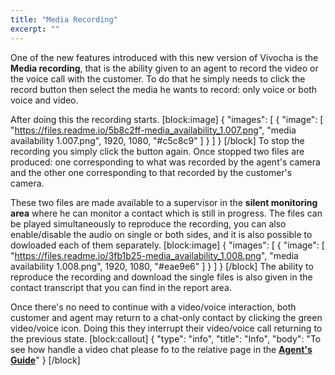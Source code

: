 ```yaml
---
title: "Media Recording"
excerpt: ""
---
```

One of the new features introduced with this new version of Vivocha is the **Media recording**, that is the ability given to an agent to record the video or the voice call with the customer. To do that he simply needs to click the record button then select the media he wants to record: only voice or both voice and video.

After doing this the recording starts. 
[block:image]
{
  "images": [
    {
      "image": [
        "https://files.readme.io/5b8c2ff-media_availability_1.007.png",
        "media availability 1.007.png",
        1920,
        1080,
        "#c5c8c9"
      ]
    }
  ]
}
[/block]
To stop the recording you simply click the button again. Once stopped two files are produced: 
one corresponding to what was recorded by the agent's camera and the other one corresponding to that recorded by the customer's camera.

These two files are made available to a supervisor in the **silent monitoring area** where he can monitor a contact which is still in progress. 
The files can be played simultaneously to reproduce the recording, you can also enable/disable the audio on single or both sides, and it is also possible to dowloaded each of them separately.
[block:image]
{
  "images": [
    {
      "image": [
        "https://files.readme.io/3fb1b25-media_availability_1.008.png",
        "media availability 1.008.png",
        1920,
        1080,
        "#eae9e6"
      ]
    }
  ]
}
[/block]
The ability to reproduce the recording and download the single files is also given in the contact transcript that you can find in the report area. 

Once there's no need to continue with a video/voice interaction, both customer and agent may return to a chat-only contact by clicking the green video/voice icon. Doing this they interrupt their video/voice call returning to the previous state.
[block:callout]
{
  "type": "info",
  "title": "Info",
  "body": "To see how handle a video chat please fo to the relative page in the **[Agent's Guide](how-to-handle-a-video-chat)**"
}
[/block]